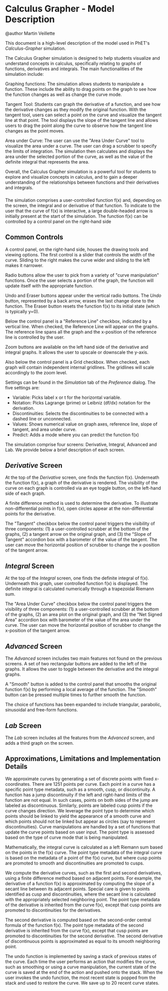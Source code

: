 # Calculus Grapher - Model Description

@author Martin Veillette

This document is a high-level description of the model used in PhET's _Calculus-Grapher_ simulation.

The Calculus Grapher simulation is designed to help students visualize and understand concepts in calculus, specifically
relating to graphs of functions, derivatives and integrals. The main functionalities of the simulation include:

Graphing functions: The simulation allows students to manipulate a function. These include the ability to drag points on
the graph to see how the function changes as well as change the curve mode.

Tangent Tool: Students can graph the derivative of a function, and see how the derivative changes as they modify the original function. With the tangent tool, users can select a point on the curve and visualize the tangent line at that point. The tool displays the slope of the tangent line and allows users to drag the point along the curve to observe how the tangent line changes as the point moves.

Area under Curve: The user can use the "Area Under Curve" tool to visualize the area under a curve. The user can drag a scrubber to specify the limits of integration. The simulation then calculates and displays the area under the selected portion of the curve, as well as the value of the definite integral that represents the area.

Overall, the Calculus Grapher simulation is a powerful tool for students to explore and visualize concepts in calculus, and to gain a deeper understanding of the relationships between functions and their derivatives and integrals.

###

The simulation comprises a user-controlled function f(x) and, depending on the screen, the integral and or derivative of
that function. To indicate to the user that the curve of f(x) is interactive, a large double-headed arrow is initially
present at the start of the simulation. The function f(x) can be controlled by a control panel on the right-hand side

## Common Controls

A control panel, on the right-hand side, houses the drawing tools and viewing options. The first control is a slider
that controls the width of the curve. Sliding to the right makes the curve wider and sliding to the left makes it
narrower.

Radio buttons allow the user to pick from a variety of "curve manipulation" functions. Once the user selects a
portion of the graph, the function will update itself with the appropriate function.

Undo and Eraser buttons appear under the vertical radio buttons. The _Undo_ button, represented by a back arrow, erases
the last change done to the function. The Eraser button resets the function f(x) to its initial state (which is
typically y=0).

Below the control panel is a "Reference Line" checkbox, indicated by a vertical line. When checked, the Reference Line will
appear on the graphs. The reference line spans all the graph and the x-position of the reference line is controlled
by the user.

Zoom buttons are available on the left hand side of the derivative and integral graphs.
It allows the user to upscale or downscale the y-axis.

Also below the control panel is a Grid checkbox. When checked, each graph will contain independent internal gridlines. The
gridlines will scale accordingly to the zoom level.

Settings can be found in the _Simulation_ tab of the _Preference_ dialog. The five settings are:
- Variable: Picks label x or t for the horizontal variable.
- Notation: Picks Lagrange (prime) or Leibniz (df/dx) notation for the derivation.
- Discontinuities: Selects the discontinuities to be connected with a dashed line or unconnected.
- Values: Shows numerical value on graph axes, reference line, slope of tangent, and area under curve.
- Predict: Adds a mode where you can predict the function f(x)

The simulation comprise four screens: Derivative, Integral, Advanced and Lab. We provide below a brief description of
each screen.

## _Derivative_ Screen

At the top of the _Derivative_ screen, one finds the function f(x). Underneath the function f(x), a graph of the
derivative is rendered. The visibility of the curve on each graph is controlled via an eye toggle button, on the
left-hand side of each graph.

A finite difference method is used to determine the derivative. To illustrate non-differential points in f(x), open
circles appear at the non-differential points for the derivative.

The "Tangent" checkbox below the control panel triggers the visibility of three components: (1) a user-controlled
scrubber at the bottom of the graphs, (2) a tangent arrow on the original graph, and (3) the "Slope of Tangent"
accordion box with a barometer of the value of the tangent. The user can move the horizontal position of scrubber to
change the x-position of the tangent arrow.

## _Integral_ Screen

At the top of the _Integral_ screen, one finds the definite integral of f(x). Underneath this graph, user controlled
function f(x) is displayed. The definite integral is calculated numerically through a trapezoidal Riemann sum.

The "Area Under Curve" checkbox below the control panel triggers the visibility of three components: (1) a user-controlled scrubber at the bottom of the graphs, (2) an area plot on the original graph, and (3) the "Net Signed Area" accordion box with barometer of the value of the area under the curve. The user can move the horizontal position of scrubber to change the x-position of the tangent arrow.

## _Advanced_ Screen

The _Advanced_ screen includes two main features not found on the previous screens. A set of two rectangular buttons are
added to the left of the graphs. It allows the user to toggle between the derivative and the integral graphs.

A "Smooth" button is added to the control panel that smooths the original function f(x) by performing a local average of
the function. The "Smooth" button can be pressed multiple times to further smooth the function.

The choice of functions has been expanded to include triangular, parabolic, sinusoidal and free-form
functions.

## _Lab_ Screen

The _Lab_ screen includes all the features from the _Advanced_ screen, and adds a third graph on the screen.

## Approximations, Limitations and Implementation Details

We approximate curves by generating a set of discrete points with fixed x-coordinates. There are 1251 points per curve.
Each point in a curve has a specific point type metadata, such as a smooth, cusp, or discontinuity. A function has a
jump discontinuity if the left and right-hand limits of the function are not equal. In such cases, points on both sides
of the jump are labeled as discontinuous.
Similarly, points are labeled cusp points if the curve changes direction. We leverage the point type to determine which
points should be linked to yield the appearance of a smooth curve and which points should not be linked but appear as
circles (say to represent discontinuities). Curve manipulations are handled by a set of functions that update the curve
points based on user input. The point type is assessed based on the type of curve mode that is being manipulated.

Mathematically, the integral curve is calculated as a left Riemann sum based on the points in the f(x) curve. The point
type metadata of the integral curve is based on the metadata of a point of the f(x) curve, but where cusp points are
promoted to smooth and discontinuities are promoted to cusps.

We compute the derivative curves, such as the first and second derivatives, using a finite difference method based on
adjacent points. For example, the derivative of a function f(x) is approximated by computing the slope of a secant line
between its adjacent points. Special care is given to points identified as cusp and discontinuities, where the secant
line is calculated with the appropriately selected neighboring point. The point type metadata of the derivative is
inherited from the curve f(x), except that cusp points are promoted to discontinuities for the derivatives.

The second derivative is computed based on the second-order central formula of the function f(x). The point type
metadata of the second derivative is inherited from the curve f(x), except that cusp points are promoted to
discontinuities for the second derivative. The second derivative of discontinuous points is approximated as equal to its
smooth neighboring point.

The undo function is implemented by saving a stack of previous states of the curve. Each time the user performs an
action that modifies the curve, such as smoothing or using a curve manipulation, the current state of the curve is saved
at the end of the action and pushed onto the stack. When the user invokes the undo function, the most recent state is
popped from the stack and used to restore the curve. We save up to 20 recent curve states.  
